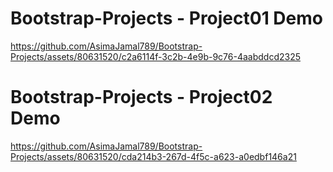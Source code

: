# Bootstrap-Projects - Project01 Demo
https://github.com/AsimaJamal789/Bootstrap-Projects/assets/80631520/c2a6114f-3c2b-4e9b-9c76-4aabddcd2325

# Bootstrap-Projects - Project02 Demo
https://github.com/AsimaJamal789/Bootstrap-Projects/assets/80631520/cda214b3-267d-4f5c-a623-a0edbf146a21

